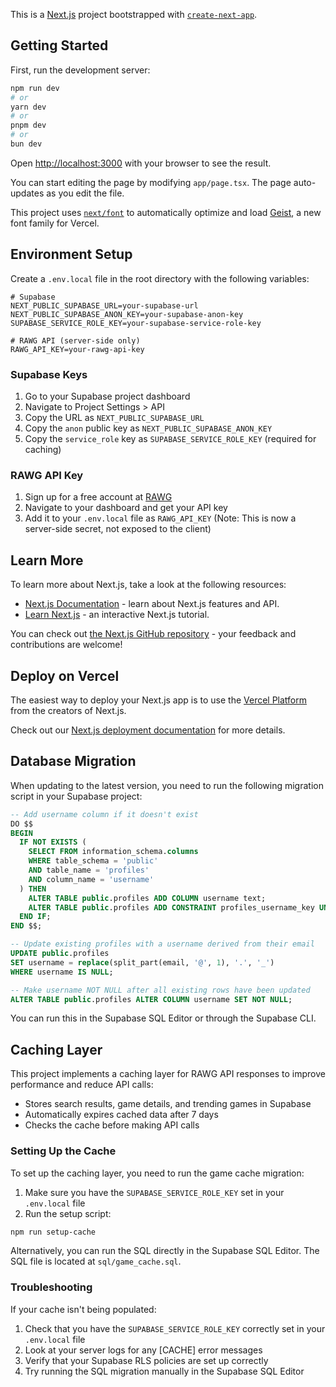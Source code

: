 This is a [Next.js](https://nextjs.org) project bootstrapped with [`create-next-app`](https://nextjs.org/docs/app/api-reference/cli/create-next-app).

## Getting Started

First, run the development server:

```bash
npm run dev
# or
yarn dev
# or
pnpm dev
# or
bun dev
```

Open [http://localhost:3000](http://localhost:3000) with your browser to see the result.

You can start editing the page by modifying `app/page.tsx`. The page auto-updates as you edit the file.

This project uses [`next/font`](https://nextjs.org/docs/app/building-your-application/optimizing/fonts) to automatically optimize and load [Geist](https://vercel.com/font), a new font family for Vercel.

## Environment Setup

Create a `.env.local` file in the root directory with the following variables:

```
# Supabase
NEXT_PUBLIC_SUPABASE_URL=your-supabase-url
NEXT_PUBLIC_SUPABASE_ANON_KEY=your-supabase-anon-key
SUPABASE_SERVICE_ROLE_KEY=your-supabase-service-role-key

# RAWG API (server-side only)
RAWG_API_KEY=your-rawg-api-key
```

### Supabase Keys
1. Go to your Supabase project dashboard
2. Navigate to Project Settings > API
3. Copy the URL as `NEXT_PUBLIC_SUPABASE_URL`
4. Copy the `anon` public key as `NEXT_PUBLIC_SUPABASE_ANON_KEY`
5. Copy the `service_role` key as `SUPABASE_SERVICE_ROLE_KEY` (required for caching)

### RAWG API Key
1. Sign up for a free account at [RAWG](https://rawg.io/apidocs)
2. Navigate to your dashboard and get your API key
3. Add it to your `.env.local` file as `RAWG_API_KEY` (Note: This is now a server-side secret, not exposed to the client)

## Learn More

To learn more about Next.js, take a look at the following resources:

- [Next.js Documentation](https://nextjs.org/docs) - learn about Next.js features and API.
- [Learn Next.js](https://nextjs.org/learn) - an interactive Next.js tutorial.

You can check out [the Next.js GitHub repository](https://github.com/vercel/next.js) - your feedback and contributions are welcome!

## Deploy on Vercel

The easiest way to deploy your Next.js app is to use the [Vercel Platform](https://vercel.com/new?utm_medium=default-template&filter=next.js&utm_source=create-next-app&utm_campaign=create-next-app-readme) from the creators of Next.js.

Check out our [Next.js deployment documentation](https://nextjs.org/docs/app/building-your-application/deploying) for more details.

## Database Migration

When updating to the latest version, you need to run the following migration script in your Supabase project:

```sql
-- Add username column if it doesn't exist
DO $$ 
BEGIN 
  IF NOT EXISTS (
    SELECT FROM information_schema.columns 
    WHERE table_schema = 'public' 
    AND table_name = 'profiles' 
    AND column_name = 'username'
  ) THEN
    ALTER TABLE public.profiles ADD COLUMN username text;
    ALTER TABLE public.profiles ADD CONSTRAINT profiles_username_key UNIQUE (username);
  END IF;
END $$;

-- Update existing profiles with a username derived from their email
UPDATE public.profiles
SET username = replace(split_part(email, '@', 1), '.', '_')
WHERE username IS NULL;

-- Make username NOT NULL after all existing rows have been updated
ALTER TABLE public.profiles ALTER COLUMN username SET NOT NULL;
```

You can run this in the Supabase SQL Editor or through the Supabase CLI.

## Caching Layer

This project implements a caching layer for RAWG API responses to improve performance and reduce API calls:

- Stores search results, game details, and trending games in Supabase
- Automatically expires cached data after 7 days
- Checks the cache before making API calls

### Setting Up the Cache

To set up the caching layer, you need to run the game cache migration:

1. Make sure you have the `SUPABASE_SERVICE_ROLE_KEY` set in your `.env.local` file
2. Run the setup script:

```bash
npm run setup-cache
```

Alternatively, you can run the SQL directly in the Supabase SQL Editor. The SQL file is located at `sql/game_cache.sql`.

### Troubleshooting

If your cache isn't being populated:

1. Check that you have the `SUPABASE_SERVICE_ROLE_KEY` correctly set in your `.env.local` file
2. Look at your server logs for any [CACHE] error messages
3. Verify that your Supabase RLS policies are set up correctly
4. Try running the SQL migration manually in the Supabase SQL Editor
